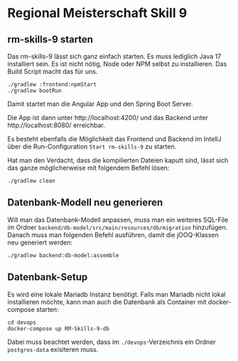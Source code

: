 # Regional Meisterschaft Skill 9

## rm-skills-9 starten

Das rm-skills-9 lässt sich ganz einfach starten. Es muss lediglich Java 17 installiert sein. Es ist nicht nötig, Node oder NPM selbst zu installieren. Das Build Script macht das für uns.

```shell
./gradlew :frontend:npmStart
./gradlew bootRun
```

Damit startet man die Angular App und den Spring Boot Server.

Die App ist dann unter http://localhost:4200/ und das Backend unter http://localhost:8080/ erreichbar.

Es besteht ebenfalls die Möglichkeit das Frontend und Backend im IntellJ über die Run-Configuration `Start rm-skills-9` zu starten.

Hat man den Verdacht, dass die kompilierten Dateien kaputt sind, lässt sich das ganze möglicherweise mit folgendem Befehl lösen:

```shell
./gradlew clean
```

## Datenbank-Modell neu generieren

Will man das Datenbank-Modell anpassen, muss man ein weiteres SQL-File im Ordner `backend/db-model/src/main/resources/db/migration` hinzufügen. Danach muss man folgenden Befehl ausführen, damit die jOOQ-Klassen neu generiert werden:

```shell
./gradlew backend:db-model:assemble
```

## Datenbank-Setup

Es wird eine lokale Mariadb Instanz benötigt.
Falls man Mariadb nicht lokal installieren möchte, kann man auch die Datenbank als Container mit docker-compose starten:
```shell
cd devops
docker-compose up RM-Skills-9-db
```
Dabei muss beachtet werden, dass im `./devops`-Verzeichnis ein Ordner `postgres-data` exisiteren muss.

